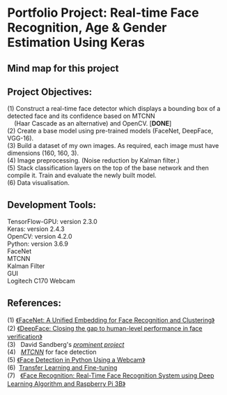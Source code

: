 # **Portfolio Project: Real-time Face Recognition, Age & Gender Estimation Using Keras**


## **Mind map for this project**

## **Project Objectives:**
(1) Construct a real-time face detector which displays a bounding box of a detected face and its confidence based on MTCNN <br/> &nbsp; &nbsp; (Haar Cascade as an alternative) and OpenCV. [**DONE**] \
(2) Create a base model using pre-trained models (FaceNet, DeepFace, VGG-16). \
(3) Build a dataset of my own images. As required, each image must have dimensions (160, 160, 3). \
(4) Image preprocessing. (Noise reduction by Kalman filter.) \
(5) Stack classification layers on the top of the base network and then compile it. Train and evaluate the newly built model. \
(6) Data visualisation.



## **Development Tools:**
TensorFlow-GPU: version 2.3.0 \
Keras: version 2.4.3 \
OpenCV: version 4.2.0 \
Python: version 3.6.9 \
FaceNet \
MTCNN \
Kalman Filter \
GUI \
Logitech C170 Webcam



## **References:**
(1) [《FaceNet: A Unified Embedding for Face Recognition and Clustering》](https://arxiv.org/abs/1503.03832)  \
(2) [《DeepFace: Closing the gap to human-level performance in face verification》](https://www.cs.toronto.edu/~ranzato/publications/taigman_cvpr14.pdf) \
(3) &nbsp; David Sandberg's *[prominent project](https://github.com/davidsandberg/facenet)* \
(4) &nbsp; *[MTCNN](https://github.com/ipazc/mtcnn)* for face detection \
(5) [《Face Detection in Python Using a Webcam》](https://realpython.com/face-detection-in-python-using-a-webcam/) \
(6) &nbsp;[Transfer Learning and Fine-tuning](https://www.tensorflow.org/tutorials/images/transfer_learning?fbclid=IwAR1h325gQ5L5S-QCwrlZWhsPE5qm4XGUsrsLJdjppzs_RABCOhxARn8voKA) \
(7) &nbsp; [《Face Recognition: Real-Time Face Recognition System using Deep Learning Algorithm and Raspberry Pi 3B》](https://medium.com/@BhashkarKunal/face-recognition-real-time-webcam-face-recognition-system-using-deep-learning-algorithm-and-98cf8254def7) 

